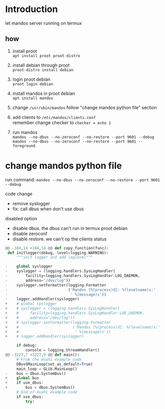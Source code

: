 # Introduction

let mandos server running on termux

## how

1. install proot  
   `apt install proot proot-distro`

1. install debian through proot  
   `proot-distro install debian`

1. login proot debian  
   `proot login debian`

1. install mandos in proot debian  
   `apt install mandos`

1. change `/usr/sbin/mandos` follow "change mandos python file" section

1. add clients to `/etc/mandos/clients.conf`  
   remember change checker to `checker = echo 1`

1. run mandos  
   `mandos --no-dbus --no-zeroconf --no-restore --port 9601 --debug`  
   `mandos --no-dbus --no-zeroconf --no-restore --port 9601 --foreground`

# change mandos python file

run command: `mandos --no-dbus --no-zeroconf --no-restore --port 9601 --debug`

code change
- remove syslogger
- fix: call dbus when don't use dbus

disabled option
- disable dbus. the dbus can't run in termux proot debian 
- disable zeroconf
- disable restore. we can't op the clients status

```python
@@ -184,14 +184,14 @@ def copy_function(func):
 def initlogger(debug, level=logging.WARNING):
     """init logger and add loglevel"""

-    global syslogger
-    syslogger = (logging.handlers.SysLogHandler(
-        facility=logging.handlers.SysLogHandler.LOG_DAEMON,
-        address="/dev/log"))
-    syslogger.setFormatter(logging.Formatter
-                           ('Mandos [%(process)d]: %(levelname)s:'
-                            ' %(message)s'))
-    logger.addHandler(syslogger)
+    # global syslogger
+    # syslogger = (logging.handlers.SysLogHandler(
+    #     facility=logging.handlers.SysLogHandler.LOG_DAEMON,
+    #     address="/dev/log"))
+    # syslogger.setFormatter(logging.Formatter
+    #                        ('Mandos [%(process)d]: %(levelname)s:'
+    #                         ' %(message)s'))
+    # logger.addHandler(syslogger)

     if debug:
         console = logging.StreamHandler()
@@ -3227,7 +3227,9 @@ def main():
     # From the Avahi example code
     DBusGMainLoop(set_as_default=True)
     main_loop = GLib.MainLoop()
-    bus = dbus.SystemBus()
+    global bus
+    if use_dbus:
+        bus = dbus.SystemBus()
     # End of Avahi example code
     if use_dbus:
         try:
```
